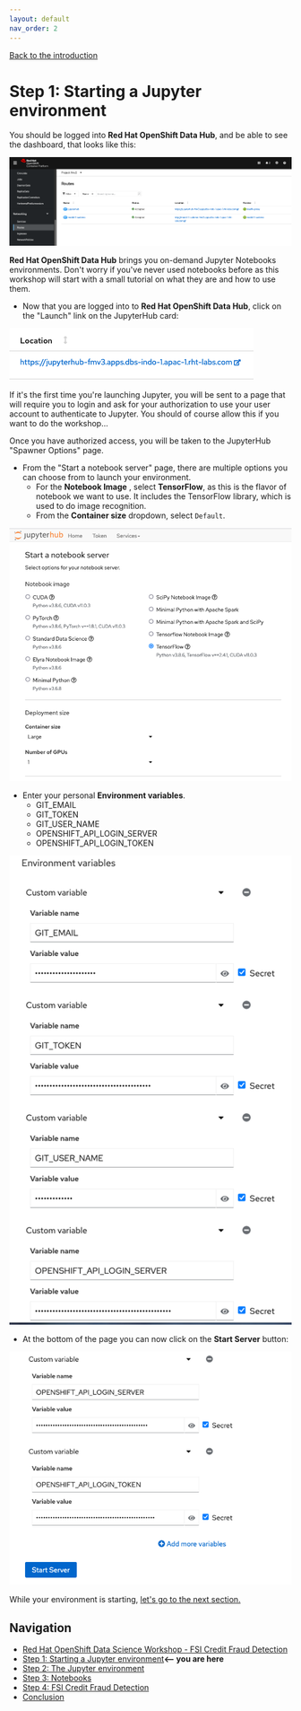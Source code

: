 ```yaml
---
layout: default
nav_order: 2
---
```

[Back to the introduction](index.md)

# Step 1: Starting a Jupyter environment

You should be logged into **Red Hat OpenShift Data Hub**, and be able to see the dashboard, that looks like this:

![alt text](./assets/img/Jupyter_hub_route.png "Red Hat OpenShift networking Routes")


**Red Hat OpenShift Data Hub** brings you on-demand Jupyter Notebooks environments. Don't worry if you've never used notebooks before as this workshop will start with a small tutorial on what they are and how to use them.

* Now that you are logged into to **Red Hat OpenShift Data Hub**, click on the "Launch" link on the JupyterHub card:

![alt text](./assets/img/Jupyter_hub_link.png "JupyterHub route")

If it's the first time you're launching Jupyter, you will be sent to a page that will require you to login and ask for your authorization to use your user account to authenticate to Jupyter. You should of course allow this if you want to do the workshop...

Once you have authorized access, you will be taken to the JupyterHub "Spawner Options" page.

* From the "Start a notebook server" page, there are multiple options you can choose from to launch your environment.
  * For the **Notebook Image** , select **TensorFlow**, as this is the flavor of notebook we want to use. It includes the TensorFlow library, which is used to do image recognition.
  * From the **Container size** dropdown, select `Default`.

![alt text](./assets/img/j_start.png "select the environment")


  * Enter your personal  **Environment variables**. 
      * GIT_EMAIL
      * GIT_TOKEN
      * GIT_USER_NAME
      * OPENSHIFT_API_LOGIN_SERVER
      * OPENSHIFT_API_LOGIN_TOKEN
  
![alt text](./assets/img/enviroment_variables.png "Enter the environment variables")

  * At the bottom of the page you can now click on the **Start Server** button:

![alt text](./assets/img/start_jupyter_lab.png "Start the environment")


While your environment is starting,  [let's go to the next section.](step2.md)

## Navigation

<!-- startnav -->
* [Red Hat OpenShift Data Science Workshop - FSI Credit Fraud Detection](index.md)
* [Step 1: Starting a Jupyter environment](step1.md)**<-- you are here**
* [Step 2: The Jupyter environment](step2.md)
* [Step 3: Notebooks](step3.md)
* [Step 4: FSI Credit Fraud Detection](step4.md)
* [Conclusion](step8.md)
<!-- endnav -->
